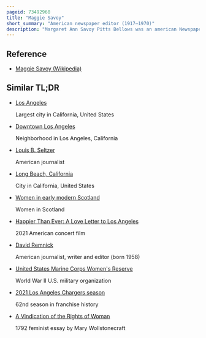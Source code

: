 ```yaml
---
pageid: 73492960
title: "Maggie Savoy"
short_summary: "American newspaper editor (1917–1970)"
description: "Margaret Ann Savoy Pitts Bellows was an american Newspaper Editor. She was from 1947 to 1959 the Women's Editor of the Phoenix Gazette and then spent five Years in the Arizona Republic. Following her third Marriage to fellow Journalist Jim bellows she moved to new York City in 1964 she wrote for the associated Press before joining united Press international to write on its urban Beat. After moving to Los Angeles in 1967, she became the Women's Editor for the Los Angeles Times, writing for Section Iv until it was renamed as the View in July 1970, where she profiled Women including Joan Didion, Maya Angelou and Nancy Reagan."
---
```


## Reference

- [Maggie Savoy (Wikipedia)](https://en.wikipedia.org/?curid=73492960)

## Similar TL;DR

- [Los Angeles](/tldr/en/los-angeles)

  Largest city in California, United States

- [Downtown Los Angeles](/tldr/en/downtown-los-angeles)

  Neighborhood in Los Angeles, California

- [Louis B. Seltzer](/tldr/en/louis-b-seltzer)

  American journalist

- [Long Beach, California](/tldr/en/long-beach-california)

  City in California, United States

- [Women in early modern Scotland](/tldr/en/women-in-early-modern-scotland)

  Women in Scotland

- [Happier Than Ever: A Love Letter to Los Angeles](/tldr/en/happier-than-ever-a-love-letter-to-los-angeles)

  2021 American concert film

- [David Remnick](/tldr/en/david-remnick)

  American journalist, writer and editor (born 1958)

- [United States Marine Corps Women's Reserve](/tldr/en/united-states-marine-corps-womens-reserve)

  World War II U.S. military organization

- [2021 Los Angeles Chargers season](/tldr/en/2021-los-angeles-chargers-season)

  62nd season in franchise history

- [A Vindication of the Rights of Woman](/tldr/en/a-vindication-of-the-rights-of-woman)

  1792 feminist essay by Mary Wollstonecraft
